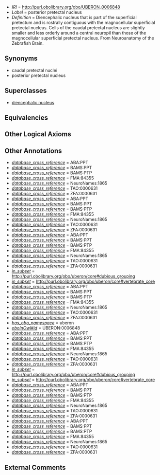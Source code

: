  * *IRI* = http://purl.obolibrary.org/obo/UBERON_0006848
 * *Label* = posterior pretectal nucleus
 * *Definition* = Diencephalic nucleus that is part of the superficial pretectum and is rostrally contiguous with the magnocellular superficial pretectal nucleus. Cells of the caudal pretectal nucleus are slightly smaller and less orderly around a central neuropil than those of the magnocellular superficial pretectal nucleus. From Neuroanatomy of the Zebrafish Brain.

## Synonyms

 * caudal pretectal nuclei
 * posterior pretectal nucleus

## Superclasses

 * [diencephalic nucleus](../../UBERON/69/UBERON_0006569.md)

## Equivalencies


## Other Logical Axioms


## Other Annotations

 * *[database_cross_reference](../../ef/oboInOwl#hasDbXref.md)* = ABA:PPT
 * *[database_cross_reference](../../ef/oboInOwl#hasDbXref.md)* = BAMS:PPT
 * *[database_cross_reference](../../ef/oboInOwl#hasDbXref.md)* = BAMS:PTP
 * *[database_cross_reference](../../ef/oboInOwl#hasDbXref.md)* = FMA:84355
 * *[database_cross_reference](../../ef/oboInOwl#hasDbXref.md)* = NeuroNames:1865
 * *[database_cross_reference](../../ef/oboInOwl#hasDbXref.md)* = TAO:0000631
 * *[database_cross_reference](../../ef/oboInOwl#hasDbXref.md)* = ZFA:0000631
 * *[database_cross_reference](../../ef/oboInOwl#hasDbXref.md)* = ABA:PPT
 * *[database_cross_reference](../../ef/oboInOwl#hasDbXref.md)* = BAMS:PPT
 * *[database_cross_reference](../../ef/oboInOwl#hasDbXref.md)* = BAMS:PTP
 * *[database_cross_reference](../../ef/oboInOwl#hasDbXref.md)* = FMA:84355
 * *[database_cross_reference](../../ef/oboInOwl#hasDbXref.md)* = NeuroNames:1865
 * *[database_cross_reference](../../ef/oboInOwl#hasDbXref.md)* = TAO:0000631
 * *[database_cross_reference](../../ef/oboInOwl#hasDbXref.md)* = ZFA:0000631
 * *[database_cross_reference](../../ef/oboInOwl#hasDbXref.md)* = ABA:PPT
 * *[database_cross_reference](../../ef/oboInOwl#hasDbXref.md)* = BAMS:PPT
 * *[database_cross_reference](../../ef/oboInOwl#hasDbXref.md)* = BAMS:PTP
 * *[database_cross_reference](../../ef/oboInOwl#hasDbXref.md)* = FMA:84355
 * *[database_cross_reference](../../ef/oboInOwl#hasDbXref.md)* = NeuroNames:1865
 * *[database_cross_reference](../../ef/oboInOwl#hasDbXref.md)* = TAO:0000631
 * *[database_cross_reference](../../ef/oboInOwl#hasDbXref.md)* = ZFA:0000631
 * *[in_subset](../../et/oboInOwl#inSubset.md)* = http://purl.obolibrary.org/obo/uberon/core#dubious_grouping
 * *[in_subset](../../et/oboInOwl#inSubset.md)* = http://purl.obolibrary.org/obo/uberon/core#vertebrate_core
 * *[database_cross_reference](../../ef/oboInOwl#hasDbXref.md)* = ABA:PPT
 * *[database_cross_reference](../../ef/oboInOwl#hasDbXref.md)* = BAMS:PPT
 * *[database_cross_reference](../../ef/oboInOwl#hasDbXref.md)* = BAMS:PTP
 * *[database_cross_reference](../../ef/oboInOwl#hasDbXref.md)* = FMA:84355
 * *[database_cross_reference](../../ef/oboInOwl#hasDbXref.md)* = NeuroNames:1865
 * *[database_cross_reference](../../ef/oboInOwl#hasDbXref.md)* = TAO:0000631
 * *[database_cross_reference](../../ef/oboInOwl#hasDbXref.md)* = ZFA:0000631
 * *[has_obo_namespace](../../ce/oboInOwl#hasOBONamespace.md)* = uberon
 * *[oboInOwl#id](../../id/oboInOwl#id.md)* = UBERON:0006848
 * *[database_cross_reference](../../ef/oboInOwl#hasDbXref.md)* = ABA:PPT
 * *[database_cross_reference](../../ef/oboInOwl#hasDbXref.md)* = BAMS:PPT
 * *[database_cross_reference](../../ef/oboInOwl#hasDbXref.md)* = BAMS:PTP
 * *[database_cross_reference](../../ef/oboInOwl#hasDbXref.md)* = FMA:84355
 * *[database_cross_reference](../../ef/oboInOwl#hasDbXref.md)* = NeuroNames:1865
 * *[database_cross_reference](../../ef/oboInOwl#hasDbXref.md)* = TAO:0000631
 * *[database_cross_reference](../../ef/oboInOwl#hasDbXref.md)* = ZFA:0000631
 * *[in_subset](../../et/oboInOwl#inSubset.md)* = http://purl.obolibrary.org/obo/uberon/core#dubious_grouping
 * *[in_subset](../../et/oboInOwl#inSubset.md)* = http://purl.obolibrary.org/obo/uberon/core#vertebrate_core
 * *[database_cross_reference](../../ef/oboInOwl#hasDbXref.md)* = ABA:PPT
 * *[database_cross_reference](../../ef/oboInOwl#hasDbXref.md)* = BAMS:PPT
 * *[database_cross_reference](../../ef/oboInOwl#hasDbXref.md)* = BAMS:PTP
 * *[database_cross_reference](../../ef/oboInOwl#hasDbXref.md)* = FMA:84355
 * *[database_cross_reference](../../ef/oboInOwl#hasDbXref.md)* = NeuroNames:1865
 * *[database_cross_reference](../../ef/oboInOwl#hasDbXref.md)* = TAO:0000631
 * *[database_cross_reference](../../ef/oboInOwl#hasDbXref.md)* = ZFA:0000631
 * *[database_cross_reference](../../ef/oboInOwl#hasDbXref.md)* = ABA:PPT
 * *[database_cross_reference](../../ef/oboInOwl#hasDbXref.md)* = BAMS:PPT
 * *[database_cross_reference](../../ef/oboInOwl#hasDbXref.md)* = BAMS:PTP
 * *[database_cross_reference](../../ef/oboInOwl#hasDbXref.md)* = FMA:84355
 * *[database_cross_reference](../../ef/oboInOwl#hasDbXref.md)* = NeuroNames:1865
 * *[database_cross_reference](../../ef/oboInOwl#hasDbXref.md)* = TAO:0000631
 * *[database_cross_reference](../../ef/oboInOwl#hasDbXref.md)* = ZFA:0000631

## External Comments

